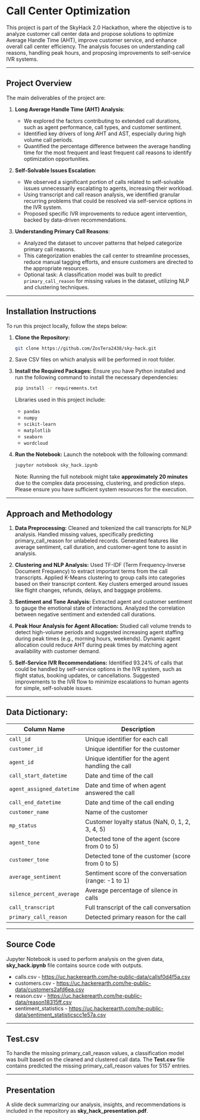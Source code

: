 # Call Center Optimization
This project is part of the SkyHack 2.0 Hackathon, where the objective is to analyze customer call center data and propose solutions to optimize Average Handle Time (AHT), improve customer service, and enhance overall call center efficiency. The analysis focuses on understanding call reasons, handling peak hours, and proposing improvements to self-service IVR systems.

---

## **Project Overview**

The main deliverables of the project are:

1. **Long Average Handle Time (AHT) Analysis**:
   - We explored the factors contributing to extended call durations, such as agent performance, call types, and customer sentiment.
   - Identified key drivers of long AHT and AST, especially during high volume call periods.
   - Quantified the percentage difference between the average handling time for the most frequent and least frequent call reasons to identify optimization opportunities.

2. **Self-Solvable Issues Escalation**:
   - We observed a significant portion of calls related to self-solvable issues unnecessarily escalating to agents, increasing their workload.
   - Using transcript and call reason analysis, we identified granular recurring problems that could be resolved via self-service options in the IVR system.
   - Proposed specific IVR improvements to reduce agent intervention, backed by data-driven recommendations.

3. **Understanding Primary Call Reasons**:
   - Analyzed the dataset to uncover patterns that helped categorize primary call reasons.
   - This categorization enables the call center to streamline processes, reduce manual tagging efforts, and ensure customers are directed to the appropriate resources.
   - Optional task: A classification model was built to predict `primary_call_reason` for missing values in the dataset, utilizing NLP and clustering techniques.

---

## **Installation Instructions**

To run this project locally, follow the steps below:

1. **Clone the Repository:**
   ```bash
   git clone https://github.com/ZosTera2438/sky-hack.git

2. Save CSV files on which analysis will be performed in root folder.

4. **Install the Required Packages:**
   Ensure you have Python installed and run the following command to install the necessary dependencies:
   ```bash
   pip install -r requirements.txt
   ```
   Libraries used in this project include:
   
   - `pandas`
   - `numpy`
   - `scikit-learn`
   - `matplotlib`
   - `seaborn`
   - `wordcloud`

5. **Run the Notebook:**
  Launch the notebook with the following command:
   ```bash
   jupyter notebook sky_hack.ipynb
   ```
   Note: Running the full notebook might take **approximately 20 minutes** due to the complex data processing, clustering, and prediction steps. Please ensure you have sufficient system resources for the execution.

---

## Approach and Methodology

1. **Data Preprocessing:**
   Cleaned and tokenized the call transcripts for NLP analysis.
   Handled missing values, specifically predicting primary_call_reason for unlabeled records.
   Generated features like average sentiment, call duration, and customer-agent tone to assist in analysis.

2. **Clustering and NLP Analysis:**
   Used TF-IDF (Term Frequency-Inverse Document Frequency) to extract important terms from the call transcripts.
   Applied K-Means clustering to group calls into categories based on their transcript content.
   Key clusters emerged around issues like flight changes, refunds, delays, and baggage problems.

3. **Sentiment and Tone Analysis:**
   Extracted agent and customer sentiment to gauge the emotional state of interactions.
   Analyzed the correlation between negative sentiment and extended call durations.

4. **Peak Hour Analysis for Agent Allocation:**
   Studied call volume trends to detect high-volume periods and suggested increasing agent staffing during peak times (e.g., morning hours, weekends).
   Dynamic agent allocation could reduce AHT during peak times by matching agent availability with customer demand.

5. **Self-Service IVR Recommendations:**
   Identified 93.24% of calls that could be handled by self-service options in the IVR system, such as flight status, booking updates, or cancellations.
   Suggested improvements to the IVR flow to minimize escalations to human agents for simple, self-solvable issues.

---

## Data Dictionary:

| **Column Name**               | **Description**                                             |
| ----------------------------- | ----------------------------------------------------------- |
| `call_id`                     | Unique identifier for each call                             |
| `customer_id`                 | Unique identifier for the customer                          |
| `agent_id`                    | Unique identifier for the agent handling the call           |
| `call_start_datetime`         | Date and time of the call                                   |
| `agent_assigned_datetime`     | Date and time of when agent answered the call               |
| `call_end_datetime`           | Date and time of the call ending                            |
| `customer_name`               | Name of the customer                                        |
| `mp_status`                   | Customer loyalty status (NaN, 0, 1, 2, 3, 4, 5)            |
| `agent_tone`                  | Detected tone of the agent (score from 0 to 5)              |
| `customer_tone`               | Detected tone of the customer (score from 0 to 5)           |
| `average_sentiment`           | Sentiment score of the conversation (range: -1 to 1)        |
| `silence_percent_average`     | Average percentage of silence in calls                      |
| `call_transcript`             | Full transcript of the call conversation                    |
| `primary_call_reason`         | Detected primary reason for the call                        |

---

## Source Code

Jupyter Notebook is used to perform analysis on the given data, **sky_hack.ipynb** file contains source code with outputs.
- calls.csv - https://uc.hackerearth.com/he-public-data/callsf0d4f5a.csv
- customers.csv - https://uc.hackerearth.com/he-public-data/customers2afd6ea.csv
- reason.csv - https://uc.hackerearth.com/he-public-data/reason18315ff.csv
- sentiment_statistics - https://uc.hackerearth.com/he-public-data/sentiment_statisticscc1e57a.csv
  
---

## Test.csv

To handle the missing primary_call_reason values, a classification model was built based on the cleaned and clustered call data. The **Test.csv** file contains predicted the missing primary_call_reason values for 5157 entries.

---

## Presentation

A slide deck summarizing our analysis, insights, and recommendations is included in the repository as **sky_hack_presentation.pdf**.


